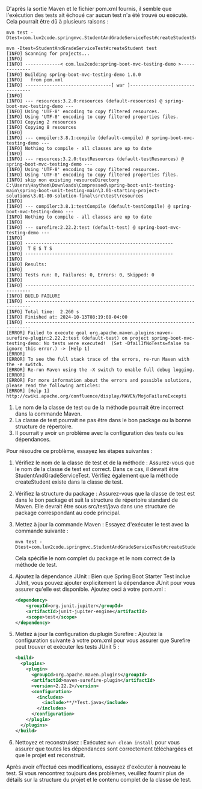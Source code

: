D'après la sortie Maven et le fichier pom.xml fournis, il semble que l'exécution des tests ait échoué car aucun test n'a été trouvé ou exécuté. Cela pourrait être dû à plusieurs raisons :

```
mvn test -Dtest=com.luv2code.springmvc.StudentAndGradeServiceTest#createStudentService
```

```
mvn -Dtest=StudentAndGradeServiceTest#createStudent test
[INFO] Scanning for projects...
[INFO]
[INFO] -------------< com.luv2code:spring-boot-mvc-testing-demo >--------------
[INFO] Building spring-boot-mvc-testing-demo 1.0.0
[INFO]   from pom.xml
[INFO] --------------------------------[ war ]---------------------------------
[INFO]
[INFO] --- resources:3.2.0:resources (default-resources) @ spring-boot-mvc-testing-demo ---
[INFO] Using 'UTF-8' encoding to copy filtered resources.
[INFO] Using 'UTF-8' encoding to copy filtered properties files.
[INFO] Copying 2 resources
[INFO] Copying 8 resources
[INFO]
[INFO] --- compiler:3.8.1:compile (default-compile) @ spring-boot-mvc-testing-demo ---
[INFO] Nothing to compile - all classes are up to date
[INFO]
[INFO] --- resources:3.2.0:testResources (default-testResources) @ spring-boot-mvc-testing-demo ---
[INFO] Using 'UTF-8' encoding to copy filtered resources.
[INFO] Using 'UTF-8' encoding to copy filtered properties files.
[INFO] skip non existing resourceDirectory C:\Users\Haythem\Downloads\Compressed\spring-boot-unit-testing-main\spring-boot-unit-testing-main\3.01-starting-project-solutions\3.01-80-solution-final\src\test\resources
[INFO]
[INFO] --- compiler:3.8.1:testCompile (default-testCompile) @ spring-boot-mvc-testing-demo ---
[INFO] Nothing to compile - all classes are up to date
[INFO]
[INFO] --- surefire:2.22.2:test (default-test) @ spring-boot-mvc-testing-demo ---
[INFO]
[INFO] -------------------------------------------------------
[INFO]  T E S T S
[INFO] -------------------------------------------------------
[INFO]
[INFO] Results:
[INFO]
[INFO] Tests run: 0, Failures: 0, Errors: 0, Skipped: 0
[INFO]
[INFO] ------------------------------------------------------------------------
[INFO] BUILD FAILURE
[INFO] ------------------------------------------------------------------------
[INFO] Total time:  2.260 s
[INFO] Finished at: 2024-10-13T08:19:08-04:00
[INFO] ------------------------------------------------------------------------
[ERROR] Failed to execute goal org.apache.maven.plugins:maven-surefire-plugin:2.22.2:test (default-test) on project spring-boot-mvc-testing-demo: No tests were executed!  (Set -DfailIfNoTests=false to ignore this error.) -> [Help 1]
[ERROR]
[ERROR] To see the full stack trace of the errors, re-run Maven with the -e switch.
[ERROR] Re-run Maven using the -X switch to enable full debug logging.
[ERROR]
[ERROR] For more information about the errors and possible solutions, please read the following articles:
[ERROR] [Help 1] http://cwiki.apache.org/confluence/display/MAVEN/MojoFailureExcepti
```


1. Le nom de la classe de test ou de la méthode pourrait être incorrect dans la commande Maven.
2. La classe de test pourrait ne pas être dans le bon package ou la bonne structure de répertoire.
3. Il pourrait y avoir un problème avec la configuration des tests ou les dépendances.

Pour résoudre ce problème, essayez les étapes suivantes :

1. Vérifiez le nom de la classe de test et de la méthode :
   Assurez-vous que le nom de la classe de test est correct. Dans ce cas, il devrait être StudentAndGradeServiceTest. Vérifiez également que la méthode createStudent existe dans la classe de test.

2. Vérifiez la structure du package :
   Assurez-vous que la classe de test est dans le bon package et suit la structure de répertoire standard de Maven. Elle devrait être sous src/test/java dans une structure de package correspondant au code principal.

3. Mettez à jour la commande Maven :
   Essayez d'exécuter le test avec la commande suivante :

   ```
   mvn test -Dtest=com.luv2code.springmvc.StudentAndGradeServiceTest#createStudentService
   ```

   Cela spécifie le nom complet du package et le nom correct de la méthode de test.

4. Ajoutez la dépendance JUnit :
   Bien que Spring Boot Starter Test inclue JUnit, vous pouvez ajouter explicitement la dépendance JUnit pour vous assurer qu'elle est disponible. Ajoutez ceci à votre pom.xml :

   ```xml
   <dependency>
       <groupId>org.junit.jupiter</groupId>
       <artifactId>junit-jupiter-engine</artifactId>
       <scope>test</scope>
   </dependency>
   ```

5. Mettez à jour la configuration du plugin Surefire :
   Ajoutez la configuration suivante à votre pom.xml pour vous assurer que Surefire peut trouver et exécuter les tests JUnit 5 :

   ```xml
   <build>
     <plugins>
       <plugin>
         <groupId>org.apache.maven.plugins</groupId>
         <artifactId>maven-surefire-plugin</artifactId>
         <version>2.22.2</version>
         <configuration>
           <includes>
             <include>**/*Test.java</include>
           </includes>
         </configuration>
       </plugin>
     </plugins>
   </build>
   ```

6. Nettoyez et reconstruisez :
   Exécutez `mvn clean install` pour vous assurer que toutes les dépendances sont correctement téléchargées et que le projet est reconstruit.

Après avoir effectué ces modifications, essayez d'exécuter à nouveau le test. Si vous rencontrez toujours des problèmes, veuillez fournir plus de détails sur la structure du projet et le contenu complet de la classe de test.

